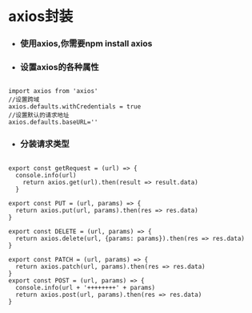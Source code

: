 # axios封装
* ### 使用axios,你需要npm install axios
* ### 设置axios的各种属性
<pre><code>
import axios from 'axios'
//设置跨域
axios.defaults.withCredentials = true
//设置默认的请求地址
axios.defaults.baseURL=''
</code></pre>
* ### 分装请求类型
<pre><code>
export const getRequest = (url) => {
  console.info(url)
    return axios.get(url).then(result => result.data)
  }

export const PUT = (url, params) => {
  return axios.put(url, params).then(res => res.data)
}

export const DELETE = (url, params) => {
  return axios.delete(url, {params: params}).then(res => res.data)
}

export const PATCH = (url, params) => {
  return axios.patch(url, params).then(res => res.data)
}
export const POST = (url, params) => {
  console.info(url + '++++++++' + params)
  return axios.post(url, params).then(res => res.data)
}
</code></pre>